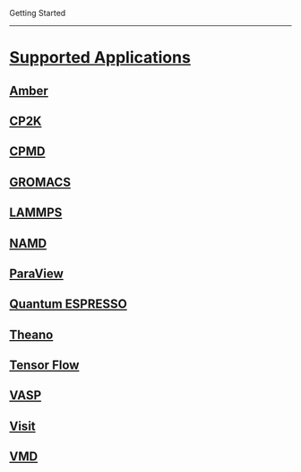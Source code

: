 Getting Started

---

<!-- use only links inside h1, h2, h3 and h4 -->


# [Supported Applications](https://eth-cscs.github.io/production/scientific_computing/supported_applications)
## [Amber](https://eth-cscs.github.io/production/scientific_computing/supported_applications/amber)
## [CP2K](https://eth-cscs.github.io/production/scientific_computing/supported_applications/cp2k)
## [CPMD](https://eth-cscs.github.io/production/scientific_computing/supported_applications/cpmd)
## [GROMACS](https://eth-cscs.github.io/production/scientific_computing/supported_applications/gromacs)
## [LAMMPS](https://eth-cscs.github.io/production/scientific_computing/supported_applications/lammps)
## [NAMD](https://eth-cscs.github.io/production/scientific_computing/supported_applications/namd)
## [ParaView](https://eth-cscs.github.io/production/scientific_computing/supported_applications/paraview)
## [Quantum ESPRESSO](https://eth-cscs.github.io/production/scientific_computing/supported_applications/quantumespresso)
## [Theano](https://eth-cscs.github.io/production/scientific_computing/supported_applications/theano)
## [Tensor Flow](https://eth-cscs.github.io/production/scientific_computing/supported_applications/tensorflow)
## [VASP](https://eth-cscs.github.io/production/scientific_computing/supported_applications/vasp)
## [Visit](https://eth-cscs.github.io/production/scientific_computing/supported_applications/visit)
## [VMD](https://eth-cscs.github.io/production/scientific_computing/supported_applications/vmd)
